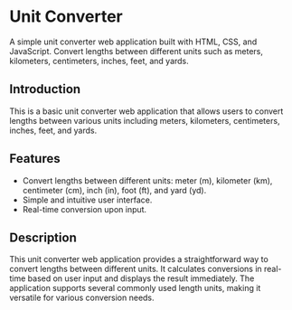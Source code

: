 # Unit Converter

A simple unit converter web application built with HTML, CSS, and JavaScript. Convert lengths between different units such as meters, kilometers, centimeters, inches, feet, and yards.


## Introduction
This is a basic unit converter web application that allows users to convert lengths between various units including meters, kilometers, centimeters, inches, feet, and yards.

## Features
- Convert lengths between different units: meter (m), kilometer (km), centimeter (cm), inch (in), foot (ft), and yard (yd).
- Simple and intuitive user interface.
- Real-time conversion upon input.

## Description
This unit converter web application provides a straightforward way to convert lengths between different units. It calculates conversions in real-time based on user input and displays the result immediately. The application supports several commonly used length units, making it versatile for various conversion needs.
